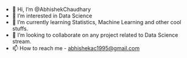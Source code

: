 - 👋 Hi, I’m @AbhishekChaudhary
- 👀 I’m interested in Data Science
- 🌱 I’m currently learning Statistics, Machine Learning and other cool stuffs. 
- 💞️ I’m looking to collaborate on any project related to Data Science stream.
- 📫 How to reach me - abhishekac1995@gmail.com

<!---
AbhishekChaudhary7/AbhishekChaudhary7 is a ✨ special ✨ repository because its `README.md` (this file) appears on your GitHub profile.
You can click the Preview link to take a look at your changes.
--->
